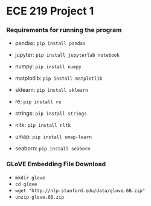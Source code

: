 # ECE 219 Project 1 

### Requirements for running the program

- pandas: `pip install pandas`

- jupyter: `pip install jupyterlab notebook`

- numpy: `pip install numpy`

- matplotlib: `pip install matplotlib`

- sklearn: `pip install sklearn`

- re: `pip install re`

- strings: `pip install strings`

- nltk: `pip install nltk`

- umap: `pip install umap-learn`

- seaborn: `pip install seaborn`

### GLoVE Embedding File Download

- `mkdir glove`
- `cd glove`
- `wget "http://nlp.stanford.edu/data/glove.6B.zip"`
- `unzip glove.6B.zip`
